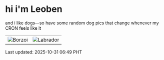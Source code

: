 # hi i'm Leoben

and i like dogs—so have some random dog pics that change whenever my CRON feels like it

|  |  |
|--------|----------|
| ![Borzoi](https://random-dog-vercel.vercel.app/api/random-borzoi?v=1761864579) | ![Labrador](https://random-dog-vercel.vercel.app/api/random-labrador?v=1761864579) |

Last updated: 2025-10-31 06:49 PHT

